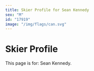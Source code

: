 ```yaml
---
title: Skier Profile for Sean Kennedy
sex: "M"
id: "17919"
image: "/img/flags/can.svg" 
---
```


# Skier Profile

This page is for: Sean Kennedy.
    